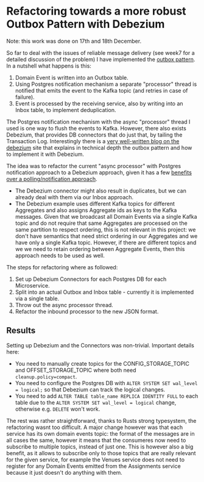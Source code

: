 # Refactoring towards a more robust Outbox Pattern with Debezium

Note: this work was done on 17th and 18th December.

So far to deal with the issues of reliable message delivery (see week7 for a detailed discussion of the problem) I have implemented the [outbox pattern](https://microservices.io/patterns/data/transactional-outbox.html). In a nutshell what happens is this:
1. Domain Event is written into an Outbox table.
2. Using Postgres notification mechanism a separate "processor" thread is notified that emits the event to the Kafka topic (and retries in case of failure).
3. Event is processed by the receiving service, also by writing into an Inbox table, to implement deduplication.

The Postgres notification mechanism with the async "processor" thread I used is one way to flush the events to Kafka. However, there also exists Debezium, that provides DB connectors that do just that, by tailing the Transaction Log. Interestingly there is a [very well-written blog on the debezium](https://debezium.io/blog/2019/02/19/reliable-microservices-data-exchange-with-the-outbox-pattern/) site that explains in technical depth the outbox pattern and how to implement it with Debezium. 

The idea was to refactor the current "async processor" with Postgres notification approach to a Debezium approach, given it has a few [benefits over a polling/notification approach](https://debezium.io/blog/2018/07/19/advantages-of-log-based-change-data-capture/).
- The Debezium connector might also result in duplicates, but we can already deal with them via our Inbox approach.
- The Debezium example uses different Kafka topics for different Aggregates and also assigns Aggregate ids as keys to the Kafka messages. Given that we broadcast all Domain Events via a single Kafka topic and do not require that same Aggregates are processed on the same partition to respect ordering, this is not relevant in this project: we don't have semantics that need strict ordering in our Aggregates and we have only a single Kafka topic. However, if there are different topics and we we need to retain ordering between Aggregate Events, then this approach needs to be used as well.

The steps for refactoring where as followed:
1. Set up Debezium Connectors for each Postgres DB for each Microservice.
2. Split into an actual Outbox and Inbox table - currently it is implemented via a single table.
3. Throw out the async processor thread.
4. Refactor the inbound processor to the new JSON format.

## Results

Setting up Debezium and the Connectors was non-trivial. Important details here:
- You need to manually create topics for the CONFIG_STORAGE_TOPIC and OFFSET_STORAGE_TOPIC where both need `cleanup.policy=compact`.
- You need to configure the Postgres DB with `ALTER SYSTEM SET wal_level = logical;` so that Debezium can track the logical changes. 
- You need to add `ALTER TABLE table_name REPLICA IDENTITY FULL` to each table due to the `ALTER SYSTEM SET wal_level = logical` change, otherwise e.g. `DELETE` won't work.

The rest was rather straightforward, thanks to Rusts strong typesystem, the refactoring wasnt too difficult. A major change however was that each service has its own domain events topic: the format of the messages are in all cases the same, however it means that the consumeres now need to subscribe to multiple topics, instead of just one. This is however also a big benefit, as it allows to subscribe only to those topics that are really relevant for the given service, for example the Venues service does not need to register for any Domain Events emitted from the Assignments service because it just doesn't do anything with them.